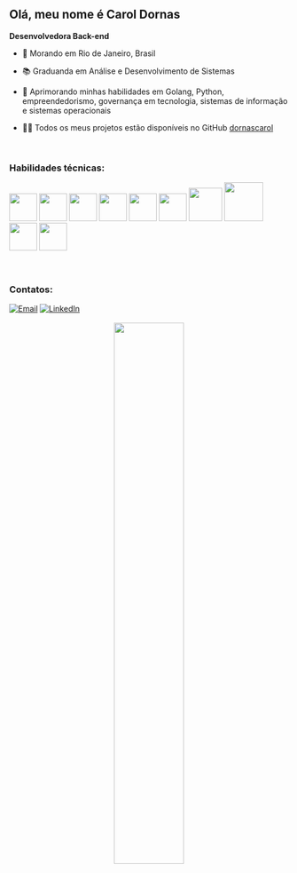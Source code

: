 <h2> Olá, meu nome é Carol Dornas</h2>
  
  **Desenvolvedora Back-end**
  
- 📍 Morando em Rio de Janeiro, Brasil
- 📚 Graduanda em Análise e Desenvolvimento de Sistemas
- 🌱 Aprimorando minhas habilidades em Golang, Python, empreendedorismo, governança em tecnologia, sistemas de informação e sistemas operacionais
- 👩‍💻 Todos os meus projetos estão disponíveis no GitHub <a href="https://github.com/dornascarol?tab=repositories&q=&type=public&language=&sort=" target="_blank" > dornascarol </a>

  <br>
<h3> Habilidades técnicas: </h3>
  <div style="display: inline_block">
  <img height="50" src="https://user-images.githubusercontent.com/25181517/117447155-6a868a00-af3d-11eb-9cfe-245df15c9f3f.png"/>  
  <img height="50" src="https://user-images.githubusercontent.com/25181517/183568594-85e280a7-0d7e-4d1a-9028-c8c2209e073c.png"/>
  <img height="50" src="https://user-images.githubusercontent.com/25181517/183859966-a3462d8d-1bc7-4880-b353-e2cbed900ed6.png"/>
  <img height="50" src="https://user-images.githubusercontent.com/25181517/192149581-88194d20-1a37-4be8-8801-5dc0017ffbbe.png"/>
  <img height="50" src="https://user-images.githubusercontent.com/25181517/183423507-c056a6f9-1ba8-4312-a350-19bcbc5a8697.png"/>
  <img height="50" src="https://user-images.githubusercontent.com/25181517/183890598-19a0ac2d-e88a-4005-a8df-1ee36782fde1.png"/>
  <img height="60" src="https://user-images.githubusercontent.com/25181517/182884177-d48a8579-2cd0-447a-b9a6-ffc7cb02560e.png"/>
  <img height="70" src="https://user-images.githubusercontent.com/25181517/117208740-bfb78400-adf5-11eb-97bb-09072b6bedfc.png"/>
  <img height="50" src="https://user-images.githubusercontent.com/25181517/192108372-f71d70ac-7ae6-4c0d-8395-51d8870c2ef0.png"/>
  <img height="50" src="https://user-images.githubusercontent.com/25181517/117207330-263ba280-adf4-11eb-9b97-0ac5b40bc3be.png"/>
  </div>
  <br>
  <br>
  
<h3> Contatos: </h3>
  <a href="mailto:carolinafdornas@gmail.com"><img src="https://skillicons.dev/icons?i=gmail" alt="Email" title="Email" /></a>
  <a href="https://www.linkedin.com/in/carolina-dornas/" target="_blank"><img src="https://skillicons.dev/icons?i=linkedin" alt="LinkedIn" title="LinkedIn" /></a>
  <br>
  <br>
  
  <div align="center">
  <img width="50%" src="https://github-readme-stats.vercel.app/api/top-langs/?username=dornascarol&layout=compact&show_icons=true&theme=blue"/>
  </div>
  <br>
